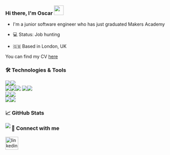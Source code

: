 ### Hi there, I'm Oscar <img src="https://raw.githubusercontent.com/MartinHeinz/MartinHeinz/master/wave.gif" width="30px">

- I'm a junior software engineer who has just graduated Makers Academy

- 💻   Status: Job hunting

- 🇬🇧   Based in London, UK

You can find my CV [here](https://github.com/OscarB89/CV)

### 🛠 Technologies & Tools

<img src="https://img.shields.io/badge/javascript%20-%23323330.svg?&style=for-the-badge&logo=javascript&logoColor=%23F7DF1E"/><img src="https://img.shields.io/badge/ruby-%23CC342D.svg?&style=for-the-badge&logo=ruby&logoColor=white"/>
<br>
<img src="https://img.shields.io/badge/react%20-%2320232a.svg?&style=for-the-badge&logo=react&logoColor=%2361DAFB"/><img src="https://img.shields.io/badge/node.js%20-%2343853D.svg?&style=for-the-badge&logo=node.js&logoColor=white"/><img src="https://img.shields.io/badge/rails%20-%23CC0000.svg?&style=for-the-badge&logo=ruby-on-rails&logoColor=white"/>
<img src="https://img.shields.io/badge/html5%20-%23E34F26.svg?&style=for-the-badge&logo=html5&logoColor=white"/><img src="https://img.shields.io/badge/css3%20-%231572B6.svg?&style=for-the-badge&logo=css3&logoColor=white"/>
<br>
<img src ="https://img.shields.io/badge/MongoDB-%234ea94b.svg?&style=for-the-badge&logo=mongodb&logoColor=white"/><img src ="https://img.shields.io/badge/postgres-%23316192.svg?&style=for-the-badge&logo=postgresql&logoColor=white"/>
</br>
<img src ="https://img.shields.io/badge/jasmine%20-%238A4182.svg?&style=for-the-badge&logo=jasmine&logoColor=white"/><img src ="https://img.shields.io/badge/rspec%20-%2343dcf4.svg?&style=for-the-badge&logo=ruby&logoColor=white"/>

### 📈 GitHub Stats

<img align="left" atl="OscarB89's Github Stats" src="https://github-readme-stats.vercel.app/api?username=OscarB89&show_icons=true&theme=dracula" />

### 🤝 Connect with me 

[<img src='https://user-images.githubusercontent.com/71934417/113894424-e1eebf80-97bf-11eb-9be1-ba32e8d9ab6b.png' alt='linkedin' height='40'>](https://www.linkedin.com/in/oscarbertrand/)
